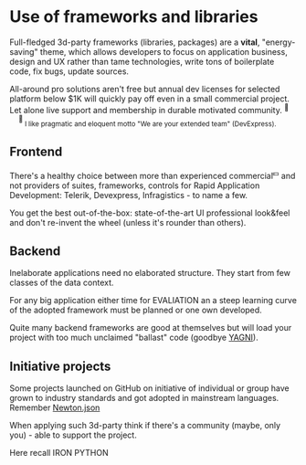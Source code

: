 # Use of frameworks and libraries

Full-fledged 3d-party frameworks (libraries, packages) are a **vital**, "energy-saving" theme, which allows developers to focus on application business, design and UX rather than tame technologies, write tons of boilerplate code, fix bugs, update sources.

All-around pro solutions aren't free but annual dev licenses for selected platform below $1K will quickly pay off even in a small commercial project. Let alone live support and membership in durable motivated community.&nbsp;<sup>:raising_hand:</sup>\
&nbsp;&nbsp;&nbsp;&nbsp;<sup>:raising_hand:</sup><sub>&nbsp;I like pragmatic and eloquent motto "We are your extended team" (DevExpress).</sub>

## Frontend

There's a healthy choice between more than experienced commercial<sup>:dollar:</sup> and not providers of suites, frameworks, controls for Rapid Application Development: Telerik, Devexpress, Infragistics - to name a few.

You get the best out-of-the-box: state-of-the-art UI professional look&feel and don't re-invent the wheel (unless it's rounder than others).

## Backend

Inelaborate applications need no elaborated structure. They start from few classes of the data context.

For any big application either time for EVALIATION an a steep learning curve of the adopted framework must be planned or one own developed.

Quite many backend frameworks are good at themselves but will load your project with too much unclaimed "ballast" code (goodbye [YAGNI](https://en.wikipedia.org/wiki/You_aren%27t_gonna_need_it)).

## Initiative projects

Some projects launched on GitHub on initiative of individual or group have grown to industry standards and got adopted in mainstream languages. Remember [Newton.json](https://www.newtonsoft.com/json)
 
When applying such 3d-party think if there's a community (maybe, only you) - able to support the project.

Here recall IRON PYTHON
